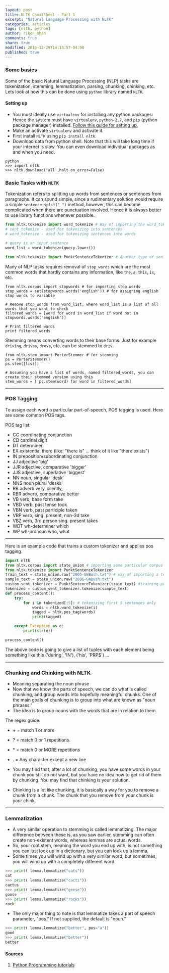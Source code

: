 ```yaml
---
layout: post
title: NLTK CheatSheet - Part 1
excerpt: "Natural Language Processing with NLTK"
categories: articles
tags: [nltk, python]
author: riken_shah
comments: true
share: true
modified: 2016-12-29T14:18:57-04:00
published: true
---
```


### Some basics

Some of the basic Natural Language Processing (NLP) tasks are tokenization, stemming, lemmatization, parsing, chunking, chinking, etc. Lets look at how this can be done using `python` library named `NLTK`.

#### Setting up

- You must ideally use `virtualenv` for installing any python packages. Hence the system must have `virtualenv`, `python-2.7`, and `pip` (python package manager) installed. [Follow this guide for setting up.]({{site.url}}/articles/setting-up-python-environment/)
- Make an activate `virtualenv` and activate it.
- First install `NLTK` using `pip install nltk`.
- Download data from python shell. Note that this will take long time if your internet is slow. You can even download individual packages as and when you need.

```
python
>>> import nltk
>>> nltk.download('all',halt_on_error=False)
```

### Basic Tasks with `NLTK`

Tokenization refers to splitting up words from sentences or sentences from paragraphs. It can sound simple, since a rudimentary solution would require a simple `sentence.split(" ")` method, however, this can become complicated when there are punctuation involved. Hence it is always better to use library functions whenever possible.

```python
from nltk.tokenize import word_tokenize # Way of importing the word_tokenizer
# sent_tokenize - used for tokenizing into sentences
# word_tokenize - used for tokenizing sentences into words

# query is an input sentence
word_list = word_tokenize(query.lower())

from nltk.tokenize import PunktSentenceTokenizer # Another type of sentence tokenizer. This tokenizer is capable of unsupervised machine learning, so you can actually train it on any body of text that you use.
```

Many of NLP tasks requires removal of `stop_words` which are the most common words that hardly contains any information, like `the`, `a`, `this`, `is`, etc.

```
from nltk.corpus import stopwords # for importing stop words
stop_words = set(stopwords.words('english')) # for assigning english stop words to variable

# Remove stop_words from word_list, where word_list is a list of all words that you want to check
filtered_words = [word for word in word_list if word not in stopwords.words('english')]

# Print filtered words
print filtered_words
```

Stemming means converting words to their base forms. Just for example `driving`, `drives`, `drove`, etc. can be stemmed to `driv`.

```
from nltk.stem import PorterStemmer # for stemming
ps = PorterStemmer()
ps.stem([list])

# Assuming you have a list of words, named filtered_words, you can create their stemmed version using this
stem_words = [ ps.stem(word) for word in filtered_words]
``` 
_____________________________________________________________________________

### POS Tagging

To assign each word a particular part-of-speech, POS tagging is used. Here are some common POS tags.

POS tag list:

- CC	coordinating conjunction
- CD	cardinal digit
- DT	determiner
- EX	existential there (like: "there is" ... think of it like "there exists")
- IN	preposition/subordinating conjunction
- JJ	adjective	'big'
- JJR	adjective, comparative	'bigger'
- JJS	adjective, superlative	'biggest'
- NN	noun, singular 'desk'
- NNS	noun plural	'desks'
- RB	adverb	very, silently,
- RBR	adverb, comparative	better
- VB	verb, base form	take
- VBD	verb, past tense	took
- VBN	verb, past participle	taken
- VBP	verb, sing. present, non-3d	take
- VBZ	verb, 3rd person sing. present	takes
- WDT	wh-determiner	which
- WP	wh-pronoun	who, what
_____________________________________________________________________

Here is an example code that trains a custom tokenizer and applies pos tagging.

```python
import nltk
from nltk.corpus import state_union # importing some particular corpus
from nltk.tokenize import PunktSentenceTokenizer 
train_text = state_union.raw("2005-GWBush.txt") # way of importing a text out of corpus 
sample_text = state_union.raw("2006-GWBush.txt")
custom_sent_tokenizer = PunktSentenceTokenizer(train_text) #training punktSentenceTokenizer
tokenized = custom_sent_tokenizer.tokenize(sample_text)
def process_content():
    try:
        for i in tokenized[:5]: # tokenizing first 5 sentences only
            words = nltk.word_tokenize(i)
            tagged = nltk.pos_tag(words)
            print(tagged)

    except Exception as e:
        print(str(e))

process_content()
```

The above code is going to give a list of tuples with each element being something like this 
('during', 'IN'), ('his', 'PRP$') ...

___________________________________________________________________________

### Chunking and Chinking with NLTK
- Meaning separating the noun phrase 
- Now that we know the parts of speech, we can do what is called chunking, and group words into hopefully meaningful chunks. One of the main goals of chunking is to group into what are known as "noun phrases." 
- The idea is to group nouns with the words that are in relation to them.

The regex guide:

- \+ = match 1 or more
- ? = match 0 or 1 repetitions.
- \* = match 0 or MORE repetitions	  
- . = Any character except a new line

- You may find that, after a lot of chunking, you have some words in your chunk you still do not want, but you have no idea how to get rid of them by chunking. You may find that chinking is your solution.
- Chinking is a lot like chunking, it is basically a way for you to remove a chunk from a chunk. The chunk that you remove from your chunk is your chink.

_____________________________________________________________________________________

### Lemmatization

- A very similar operation to stemming is called lemmatizing. The major difference between these is, as you saw earlier, stemming can often create non-existent words, whereas lemmas are actual words.
- So, your root stem, meaning the word you end up with, is not something you can just look up in a dictionary, but you can look up a lemma.
- Some times you will wind up with a very similar word, but sometimes, you will wind up with a completely different word. 

```python
>>> print( lemma.lemmatize("cats"))
cat
>>> print( lemma.lemmatize("cacti"))
cactus
>>> print( lemma.lemmatize("geese"))
goose
>>> print( lemma.lemmatize("rocks"))
rock
```

- The only major thing to note is that lemmatize takes a part of speech parameter, "pos." If not supplied, the default is "noun." 

```python
>>> print( lemma.lemmatize("better", pos="a"))
good
>>> print( lemma.lemmatize("better"))
better
```

#### Sources

1. <a href="https://pythonprogramming.net/tokenizing-words-sentences-nltk-tutorial/" target="_blank">Python Programming tutorials</a>

